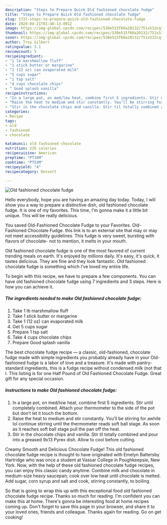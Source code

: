 ```yaml
---
description: "Steps to Prepare Quick Old fashioned chocolate fudge"
title: "Steps to Prepare Quick Old fashioned chocolate fudge"
slug: 1737-steps-to-prepare-quick-old-fashioned-chocolate-fudge
date: 2020-04-21T01:48:13.091Z
image: https://img-global.cpcdn.com/recipes/530e515f60a20132/751x532cq70/old-fashioned-chocolate-fudge-recipe-main-photo.jpg
thumbnail: https://img-global.cpcdn.com/recipes/530e515f60a20132/751x532cq70/old-fashioned-chocolate-fudge-recipe-main-photo.jpg
cover: https://img-global.cpcdn.com/recipes/530e515f60a20132/751x532cq70/old-fashioned-chocolate-fudge-recipe-main-photo.jpg
author: Troy Gilbert
ratingvalue: 3.1
reviewcount: 5
recipeingredient:
- "1 lb marshmallow fluff"
- "1 stick butter or margarine"
- "1 (12 oz) can evaporated milk"
- "5 cups sugar"
- "1 tsp salt"
- "4 cups chocolate chips"
- " Good splash vanilla"
recipeinstructions:
- "In a large pot, on med/low heat, combine first 5 ingredients. Stir until completely combined. Attach your thermometer to the side of the pot but don’t let it touch the bottom."
- "Raise the heat to medium and stir constantly. You’ll be stirring for awhile lol continue stirring until the thermometer reads soft ball stage. As soon as it reaches soft ball stage pull the pan off the heat."
- "Stir in the chocolate chips and vanilla. Stir til totally combined and pour into a greased 9x13 Pyrex dish. Allow to cool before cutting."
categories:
- Recipe
tags:
- old
- fashioned
- chocolate

katakunci: old fashioned chocolate 
nutrition: 235 calories
recipecuisine: American
preptime: "PT16M"
cooktime: "PT53M"
recipeyield: "4"
recipecategory: Dessert

---
```



![Old fashioned chocolate fudge](https://img-global.cpcdn.com/recipes/530e515f60a20132/751x532cq70/old-fashioned-chocolate-fudge-recipe-main-photo.jpg)

Hello everybody, hope you are having an amazing day today. Today, I will show you a way to prepare a distinctive dish, old fashioned chocolate fudge. It is one of my favorites. This time, I'm gonna make it a little bit unique. This will be really delicious.

You saved Old-Fashioned Chocolate Fudge to your Favorites. Old-Fashioned Chocolate Fudge. this link is to an external site that may or may not meet accessibility guidelines. This fudge is very sweet, bursting with flavors of chocolate- not to mention, it melts in your mouth.

Old fashioned chocolate fudge is one of the most favored of current trending meals on earth. It's enjoyed by millions daily. It's easy, it's quick, it tastes delicious. They are fine and they look fantastic. Old fashioned chocolate fudge is something which I've loved my entire life.


To begin with this recipe, we have to prepare a few components. You can have old fashioned chocolate fudge using 7 ingredients and 3 steps. Here is how you can achieve it.

<!--inarticleads1-->

##### The ingredients needed to make Old fashioned chocolate fudge:

1. Take 1 lb marshmallow fluff
1. Take 1 stick butter or margarine
1. Take 1 (12 oz) can evaporated milk
1. Get 5 cups sugar
1. Prepare 1 tsp salt
1. Take 4 cups chocolate chips
1. Prepare  Good splash vanilla


The best chocolate fudge recipe — a classic, old-fashioned, chocolate fudge made with simple ingredients you probably already have in your Old-fashioned fudge is a labor of love and a treasure. It&#39;s made with pantry-standard ingredients, this is a fudge recipe without condensed milk (not that I. This listing is for one Half Pound of Old Fashioned Chocolate Fudge. Great gift for any special occasion. 

<!--inarticleads2-->

##### Instructions to make Old fashioned chocolate fudge:

1. In a large pot, on med/low heat, combine first 5 ingredients. Stir until completely combined. Attach your thermometer to the side of the pot but don’t let it touch the bottom.
1. Raise the heat to medium and stir constantly. You’ll be stirring for awhile lol continue stirring until the thermometer reads soft ball stage. As soon as it reaches soft ball stage pull the pan off the heat.
1. Stir in the chocolate chips and vanilla. Stir til totally combined and pour into a greased 9x13 Pyrex dish. Allow to cool before cutting.


Creamy Smooth and Delicious Chocolate Fudge! This old fashioned chocolate fudge recipe is thought to have originated with Emelyn Battersby Hartridge who was once a student at Vassar College in Poughkeepsie, New York. Now, with the help of these old fashioned chocolate fudge recipes, you can enjoy this classic candy anytime. Combine milk and chocolate in medium-size heavy saucepan; cook over low heat until chocolate is melted. Add sugar, corn syrup and salt and cook, stirring constantly, to boiling. 

So that is going to wrap this up with this exceptional food old fashioned chocolate fudge recipe. Thanks so much for reading. I'm confident you can make this at home. There's gonna be interesting food at home recipes coming up. Don't forget to save this page in your browser, and share it to your loved ones, friends and colleague. Thanks again for reading. Go on get cooking!
